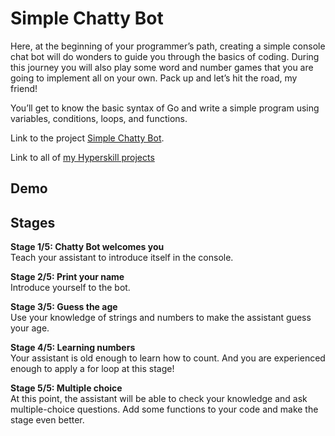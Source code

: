 # Simple Chatty Bot
Here, at the beginning of your programmer’s path, creating a simple console chat bot will do wonders to guide you through the basics of coding. During this journey you will also play some word and number games that you are going to implement all on your own. Pack up and let’s hit the road, my friend!

You’ll get to know the basic syntax of Go and write a simple program using variables, conditions, loops, and functions.

Link to the project [Simple Chatty Bot](https://hyperskill.org/projects/206).

Link to all of [my Hyperskill projects](https://github.com/ana117/hyperskilll-projects)

## Demo

## Stages
**Stage 1/5: Chatty Bot welcomes you**\
Teach your assistant to introduce itself in the console.

**Stage 2/5: Print your name**\
Introduce yourself to the bot.

**Stage 3/5: Guess the age**\
Use your knowledge of strings and numbers to make the assistant guess your age.

**Stage 4/5: Learning numbers**\
Your assistant is old enough to learn how to count. And you are experienced enough to apply a for loop at this stage!

**Stage 5/5: Multiple choice**\
At this point, the assistant will be able to check your knowledge and ask multiple-choice questions. Add some functions to your code and make the stage even better.

